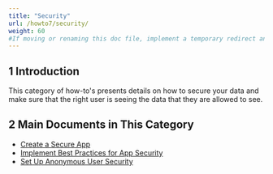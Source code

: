```yaml
---
title: "Security"
url: /howto7/security/
weight: 60
#If moving or renaming this doc file, implement a temporary redirect and let the respective team know they should update the URL in the product. See Mapping to Products for more details.
---
```


## 1 Introduction

This category of how-to's presents details on how to secure your data and make sure that the right user is seeing the data that they are allowed to see.

## 2 Main Documents in This Category

* [Create a Secure App](/howto7/security/create-a-secure-app/)
* [Implement Best Practices for App Security](/howto7/security/best-practices-security/)
* [Set Up Anonymous User Security](/howto7/security/set-up-anonymous-user-security/)
